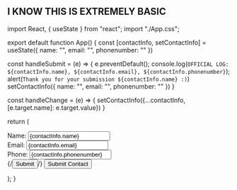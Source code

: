 ## I KNOW THIS IS EXTREMELY BASIC ##

import React, { useState } from "react";
import "./App.css";

export default function App() {
  const [contactInfo, setContactInfo] = useState({
    name: "",
    email: "",
    phonenumber: ""
  })

  const handleSubmit = (e) => {
    e.preventDefault();
    console.log(`OFFICIAL LOG:  ${contactInfo.name}, ${contactInfo.email}, ${contactInfo.phonenumber}`);
    alert(`Thank you for your submission ${contactInfo.name} :)`)
    setContactInfo({
      name: "", email: "", phonenumber: ""
    })
  }

  const handleChange = (e) => {
    setContactInfo({...contactInfo, [e.target.name]: e.target.value})
  }

  return (
    <form onSubmit={handleSubmit}>
      <div>
        <label>
          Name:
          <input
            type="text"
            name="name"
            placeholder="Name"
            value={contactInfo.name}
            onChange={handleChange}
          />
        </label>
      </div>
      <div>
        <label>
          Email:
          <input
            type="email"
            name="email"
            placeholder="E-mail"
            value={contactInfo.email}
            onChange={handleChange}
          />
        </label>
      </div>
      <div>
        <label>
          Phone:
          <input
            type="text"
            name="phonenumber"
            placeholder="Phone Number"
            value={contactInfo.phonenumber}
            onChange={handleChange}
          />
        </label>
      </div>
      {/*<input type="submit" value="Submit" />*/}
      <button>Submit Contact</button>
    </form>
  );
}